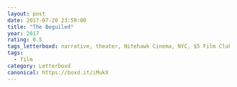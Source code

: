 ```yaml
---
layout: post 
date: 2017-07-20 23:59:00
title: "The Beguiled"
year: 2017
rating: 0.5
tags_letterboxd: narrative, theater, Nitehawk Cinema, NYC, $5 Film Club
tags:
  - film
category: Letterboxd
canonical: https://boxd.it/iMukX
---
```

